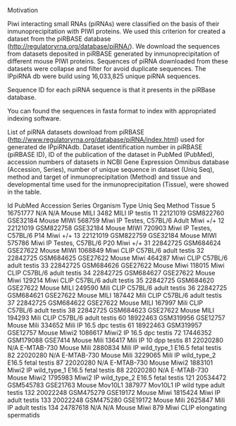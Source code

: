 Motivation 

Piwi interacting small RNAs (piRNAs) were classified on the basis of their inmunoprecipitation with PIWI proteins. We used this criterion for created a dataset from the piRBASE database (http://regulatoryrna.org/database/piRNA/). We download the sequences from datasets deposited in piRBASE generated by inmunoprecipitation of different mouse PIWI proteins. Sequences of piRNA downloaded from these datasets were collapse and filter for avoid duplicate sequences. The IPpiRNA db were build using 16,033,825 unique piRNA sequences.

Sequence ID for each piRNA sequence is that it presents in the piRBase database. 

You can found the sequences in fasta format to index with appropriated indexing software. 


List of piRNA datasets download from piRBASE (http://www.regulatoryrna.org/database/piRNA/index.html) used for generated de IPpiRNAdb. Dataset
identification number in piRBASE (piRBASE ID), ID of the publication of the dataset in PubMed (PubMed), accession numbers of datasets in NCBI Gene
Expression Omnibus database (Accession, Series), number of unique sequence in dataset (Uniq Seq), method and target of inmunoprecipitation (Method) and
tissue and developmental time used for the inmunoprecipitation (Tissue), were showed in the table.


Id	PubMed	Accession	Series	Organism	Type	Uniq Seq	Method	Tissue
5	16751777	N/A	N/A	Mouse	MILI	3482	MILI IP	testis
11	22121019	GSM822760 	GSE32184	Mouse	MIWI	568759	Miwi IP	Testes, C57BL/6 Adult Miwi +/+
12	22121019	GSM822758 	GSE32184	Mouse	MIWI	720903	Miwi IP	Testes, C57BL/6 P14 Miwi +/+
13	22121019	GSM822759 	GSE32184	Mouse	MIWI	575786	Miwi IP	Testes, C57BL/6 P20 Miwi +/+
31	22842725	GSM684624 	GSE27622	Mouse	MIWI	1068849	Miwi CLIP	C57BL/6 adult testis
32	22842725	GSM684625 	GSE27622	Mouse	Miwi	464287	Miwi CLIP	C57BL/6 adult testis
33	22842725	GSM684626 	GSE27622	Mouse	Miwi	118015	Miwi CLIP	C57BL/6 adult testis
34	22842725	GSM684627 	GSE27622	Mouse	Miwi	129214	Miwi CLIP	C57BL/6 adult testis
35	22842725	GSM684620 	GSE27622	Mouse	MILI	249590	Mili CLIP	C57BL/6 adult testis
36	22842725	GSM684621 	GSE27622	Mouse	MILI	187442	Mili CLIP	C57BL/6 adult testis
37	22842725	GSM684622 	GSE27622	Mouse	MILI	167997	Mili CLIP	C57BL/6 adult testis
38	22842725	GSM684623 	GSE27622	Mouse	MILI	194293	Mili CLIP	C57BL/6 adult testis
60	18922463	GSM319956 	GSE12757	Mouse	Mili	334652	Mili IP	16.5 dpc testis
61	18922463	GSM319957 	GSE12757	Mouse	Miwi2	1086617	Miwi2 IP	16.5 dpc testis
72	17446352	GSM179088 	GSE7414	Mouse	Mili	136417	Mili IP	10 dpp testis
81	22020280	N/A	E-MTAB-730	Mouse	Mili	2880834	Mili IP	wild_type_1 E16.5 fetal testis
82	22020280	N/A	E-MTAB-730	Mouse	Mili	3229065	Mili IP	wild_type_2 E16.5 fetal testis
87	22020280	N/A	E-MTAB-730	Mouse	Miwi2	1883101	Miwi2 IP	wild_type_1 E16.5 fetal testis
88	22020280	N/A	E-MTAB-730	Mouse	Miwi2	1795983	Miwi2 IP	wild_type_2 E16.5 fetal testis
121	20534472	GSM545783 	GSE21763	Mouse	Mov10L1	387977	Mov10L1 IP	wild type adult testis
132	20022248	GSM475279 	GSE19172	Mouse	Miwi	1815424	Miwi IP	adult testis
133	20022248	GSM475280 	GSE19172	Mouse	Mili	2625847	Mili IP	adult testis
134	24787618	N/A	N/A	Mouse	Miwi	879	Miwi CLIP	elongating spermatids

